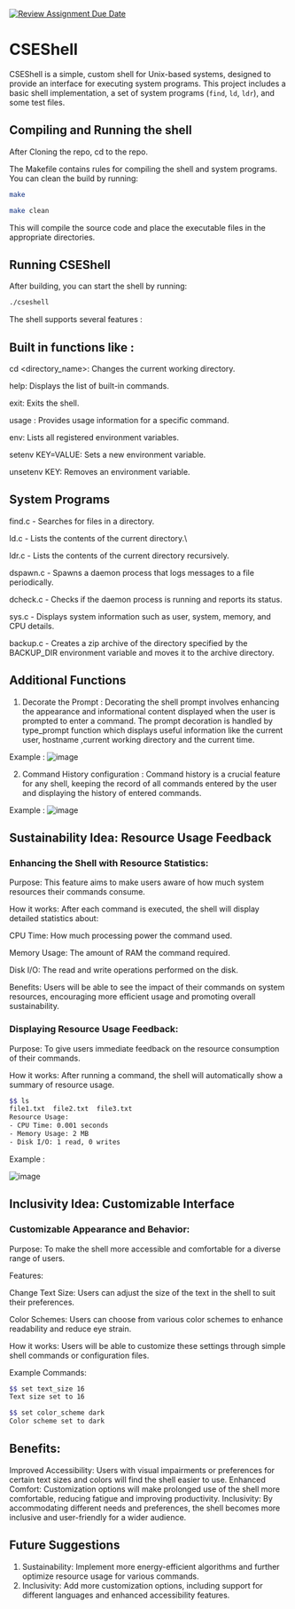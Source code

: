 [![Review Assignment Due Date](https://classroom.github.com/assets/deadline-readme-button-22041afd0340ce965d47ae6ef1cefeee28c7c493a6346c4f15d667ab976d596c.svg)](https://classroom.github.com/a/u16ttUuk)
# CSEShell

CSEShell is a simple, custom shell for Unix-based systems, designed to provide an interface for executing system programs. This project includes a basic shell implementation, a set of system programs (`find`, `ld`, `ldr`), and some test files.

## Compiling and Running the shell 

After Cloning the repo, cd to the repo.

The Makefile contains rules for compiling the shell and system programs. You can clean the build by running:

```bash
make
```

```bash
make clean
```

This will compile the source code and place the executable files in the appropriate directories.

## Running CSEShell

After building, you can start the shell by running:

```bash
./cseshell
```

The shell supports several features : 

## Built in functions like : 

cd <directory_name>: Changes the current working directory.

help: Displays the list of built-in commands.

exit: Exits the shell.

usage <command>: Provides usage information for a specific command.

env: Lists all registered environment variables.

setenv KEY=VALUE: Sets a new environment variable.

unsetenv KEY: Removes an environment variable.

## System Programs

find.c - Searches for files in a directory.

ld.c - Lists the contents of the current directory.\

ldr.c - Lists the contents of the current directory recursively.

dspawn.c - Spawns a daemon process that logs messages to a file periodically.

dcheck.c - Checks if the daemon process is running and reports its status.

sys.c - Displays system information such as user, system, memory, and CPU details.

backup.c - Creates a zip archive of the directory specified by the BACKUP_DIR environment variable and moves it to the archive directory.



## Additional Functions
1. Decorate the Prompt :
Decorating the shell prompt involves enhancing the appearance and informational content displayed when the user is prompted to enter a command. The prompt decoration is handled by type_prompt function which displays useful information like the current user, hostname ,current working directory and the current time.

Example : 
![image](https://github.com/50005-computer-system-engineering/programming-assignment-1-2024-cl01_jhs/assets/140350660/c4dac3b4-67e1-404f-b3b1-fa4e2d6d5569)

2. Command History configuration :
Command history is a crucial feature for any shell, keeping the record of all commands entered by the user and displaying the history of entered commands.

Example : 
![image](https://github.com/50005-computer-system-engineering/programming-assignment-1-2024-cl01_jhs/assets/140350660/476de43b-4041-4b76-953e-20e5450dfd17)

## Sustainability Idea: Resource Usage Feedback

### Enhancing the Shell with Resource Statistics:

Purpose: This feature aims to make users aware of how much system resources their commands consume.

How it works: After each command is executed, the shell will display detailed statistics about:

CPU Time: How much processing power the command used.

Memory Usage: The amount of RAM the command required.

Disk I/O: The read and write operations performed on the disk.

Benefits: Users will be able to see the impact of their commands on system resources, encouraging more efficient usage and promoting overall sustainability.

### Displaying Resource Usage Feedback:

Purpose: To give users immediate feedback on the resource consumption of their commands.

How it works: After running a command, the shell will automatically show a summary of resource usage.

```bash
$$ ls
file1.txt  file2.txt  file3.txt
Resource Usage:
- CPU Time: 0.001 seconds
- Memory Usage: 2 MB
- Disk I/O: 1 read, 0 writes
```

Example :

![image](https://github.com/50005-computer-system-engineering/programming-assignment-1-2024-cl01_jhs/assets/140350660/5416dc41-e265-4172-b1a9-9e6313710180)


## Inclusivity Idea: Customizable Interface
### Customizable Appearance and Behavior:

Purpose: To make the shell more accessible and comfortable for a diverse range of users.

Features:

Change Text Size: Users can adjust the size of the text in the shell to suit their preferences.

Color Schemes: Users can choose from various color schemes to enhance readability and reduce eye strain.

How it works: Users will be able to customize these settings through simple shell commands or configuration files.

Example Commands:
```bash
$$ set text_size 16
Text size set to 16

$$ set color_scheme dark
Color scheme set to dark
```

## Benefits:

Improved Accessibility: Users with visual impairments or preferences for certain text sizes and colors will find the shell easier to use.
Enhanced Comfort: Customization options will make prolonged use of the shell more comfortable, reducing fatigue and improving productivity.
Inclusivity: By accommodating different needs and preferences, the shell becomes more inclusive and user-friendly for a wider audience.

## Future Suggestions 
1. Sustainability: Implement more energy-efficient algorithms and further optimize resource usage for various commands.
2. Inclusivity: Add more customization options, including support for different languages and enhanced accessibility features.
